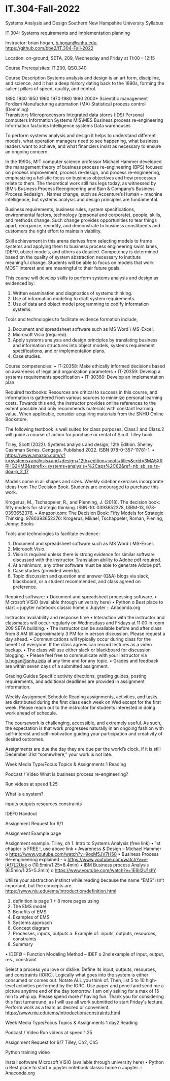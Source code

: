 # IT.304-Fall-2022
Systems Analysis and Design
Southern New Hampshire University
Syllabus

IT.304: Systems requirements and implementation planning

Instructor: brian hogan, b.hogan@snhu.edu, https://github.com/bbe2/IT.304-Fall-2022

Location: on-ground, SETA, 209, Wednesday and Friday at 11:00 – 12:15

Course Prerequisites: IT.200, QSO.340

Course Description
Systems analysis and design is an art form, discipline, and science, and it has a deep history dating back to the 1890s, forming the salient pillars of speed, quality, and control.

1890		1930			1950	1960	1970	1980	1990			2000+
Scientific management
		Fordism
			Manufacturing automation (MA)
				Statistical process control (Demming)		
Transistors
	Microprocessors
Integrated data stores (IDS)
								Personal computers
Information Systems MIS\MES
									Business process re-engineering
										Information factories
											Intelligence systems
												Data warehouses
								
To perform systems analysis and design it helps to understand different models, what operation managers need to see happening, what business leaders want to achieve, and what financiers insist as necessary to ensure an ongoing concern.

In the 1990s, MIT computer science professor Michael Hammer developed the management theory of business process re-engineering (BPS) focused on process improvement, process re-design, and process re-engineering, emphasizing a holistic focus on business objectives and how processes relate to them. The theoretical work still has legs today, as witnessed by IBM’s Business Process Reengineering <IBM-BPRS> and Bain & Company’s Business Process Redesign <Bain>. Names change, such as Accenture’s Human + machine intelligence, but systems analysis and design principles are fundamental. 

Business requirements, business rules, system specifications, environmental factors, technology (personal and corporate), people, skills, and methods change. Such change provides opportunities to tear things apart, reorganize, recodify, and demonstrate to business constituents and customers the right effort to maintain viability.


Skill achievement in this arena derives from selecting models to frame systems and applying them to business process engineering swim lanes, IDEF0, object models, and others as detailed. Competency is determined based on the quality of system abstraction necessary to institute meaningful change. Students will be able to focus on models that work MOST interest and are meaningful to their future goals. 

This course will develop skills to perform systems analysis and design as evidenced by:
1.	Written examination and diagnostics of systems thinking.
2.	Use of information modeling to draft system requirements.
3.	Use of data and object model programming to codify information systems.

Tools and technologies to facilitate evidence formation include,
1.	Document and spreadsheet software such as MS Word \ MS-Excel.
2.	Microsoft Visio (required).
3.	Apply systems analysis and design principles by translating business and information structures into object models, systems requirement specifications, and.or implementation plans.
4.	Case studies.

Course competencies:
•	IT-20358: Make ethically informed decisions based on awareness of legal and organization parameters
•	IT-20359: Develop a systems requirements specification
•	IT-30360: Develop an implementation plan

Required textbooks:
Resources are critical to success in this course, and information is gathered from various sources to minimize personal learning costs. Towards this end, the instructor provides online references to the extent possible and only recommends materials with constant learning value. When applicable, consider acquiring materials from the SNHU Online Bookstore.

The following textbook is well suited for class purposes. Class.1 and Class.2 will guide a course of action for purchase or rental of Scott Tilley book.

Tilley, Scott (2022). Systems analysis and design, 12th Edition. Shelley Cashman Series. Cengage. Published 2022. ISBN 978-0-357-11781-1.
•	https://www.amazon.com/s?k=systems+analysis+and+design+12th+edition+scott+tilley&crid=3MA5XRRHG2KMB&sprefix=systems+analysis+%2Caps%2C82&ref=nb_sb_ss_ts-doa-p_2_17

Models come in all shapes and sizes. Weekly sidebar exercises incorporate ideas from The Decision Book. Students are encouraged to purchase this work.

Krogerus, M., Tschappeler, R., and Pienning, J. (2018). The decision book: fifty models for strategic thinking. ISBN-10: 0393652378, ISBM-13, 978-0393652376. 
•	Amazon.com: The Decision Book: Fifty Models for Strategic Thinking: 9780393652376: Krogerus, Mikael, Tschäppeler, Roman, Piening, Jenny: Books

Tools and technologies to facilitate evidence:
1.	Document and spreadsheet software such as MS Word \ MS-Excel.
2.	Microsoft Visio.
1.	Visio is required unless there is strong evidence for similar software discussed with the instructor. Translation ability to Adobe pdf required.
2.	At a minimum, any other software must be able to generate Adobe pdf.
3.	Case studies (provided weekly).
4.	Topic discussion and question and answer (Q&A) blogs via slack, blackboard, or a student recommended, and class agreed on preference.

Required software:
•	Document and spreadsheet processing software.
•	Microsoft VISIO (available through university here)
•	Python
o	Best place to start = jupyter notebook classic home
o	Jupyter :: Anaconda.org

Instructor availability and response time
•	Interaction with the instructor and classmates will occur regularly on Wednesdays and Fridays at 11:00 in room 209 SETA building. 
•	The instructor can be available before and after class from 8 AM till approximately 3 PM for in person discussion. Please request a day ahead. 
•	Communications will typically occur during class for the benefit of everyone. If the class agrees can record lectures as a video backup.
•	The class will use either slack or blackboard for discussion blogging.
•	Please feel free to communicate with your instructor via b.hogan@snhu.edu at any time and for any topic. 
•	Grades and feedback are within seven days of a submitted assignment. 

Grading Guides
Specific activity directions, grading guides, posting requirements, and additional deadlines are provided in assignment information.


Weekly Assignment Schedule
Reading assignments, activities, and tasks are distributed during the first class each week on Wed except for the first week. Please reach out to the instructor for students interested in doing work ahead of schedule.

The coursework is challenging, accessible, and extremely useful. As such, the expectation is that work progresses naturally in an ongoing fashion with self-interest and self-motivation guiding your participation and creativity of desired outcomes.

Assignments are due the day they are due per the world’s clock. If it is still December 31st “somewhere,” your work is not late.




Week	Media Type/Focus	Topics & Assignments
1	Reading

Podcast / Video
What is business process re-engineering?

Run videos at speed 1.25


What is a system?

inputs 
outputs resources constraints





IDEF0 Handout


Assignment Request for 9/1







Assignment Example page


Assignment example.	Tilley, ch 1. Intro to Systems Analysis (free link)
•	1st chapter is FREE !, use above link
•	Awareness & Design – Michael Hammer
o	https://www.youtube.com/watch?v=9oxM5JV7H50
•	Business Process Re-engineering explained - 
o	https://www.youtube.com/watch?v=v-jAf7L2Uak
o	(10.5min/1.25=8.4min)
•	IBM Business process Analysis (6.5min/1.25=5.2min)
o	https://www.youtube.com/watch?v=1E6II2U1shY

Utilize your abstraction instinct while reading because the name “EMS” isn’t important, but the concepts are.
https://www.niu.edu/ems/introduction/definition.html 
1)	definition is page 1 + 8 more pages using <next topic>
2)	The EMS model
3)	Benefits of EMS
4)	Examples of EMS
5)	Systems approach
6)	Concept diagram <focus and perform abstraction here>
7)	Processes, inputs, outputs 
a.	Example of: inputs, outputs, resources, constraints
8)	Summary

•	IDEFØ – Function Modeling Method – IDEF
o	2nd example of input, output, res., constraint 

Select a process you love or dislike. Define its input, outputs, resources, and constraints (IORC). Logically what goes into the system is either consumed or comes out. Notate ALL you think of. Then, list 5 to 10 high-level activities performed by the IORC. Use paper and pencil and send me a picture anytime end of the day tomorrow. I am only asking for a max of 15 min to whip up. Please spend more if having fun. Thank you for considering this fast turnaround, as I will use all work submitted to start Friday's lecture. Perform work as a team as desired or convenient.
https://www.niu.edu/ems/introduction/constraints.html
 

Week	Media Type/Focus	Topics & Assignments
1
day2	Reading

Podcast / Video
Run videos at speed 1.25





Assignment Request for 9/7
	Tilley, Ch2, Ch5


Python training video 






Install software
Microsoft VISIO (available through university here)
•	Python
o	Best place to start = jupyter notebook classic home
o	Jupyter :: Anaconda.org

		





	
